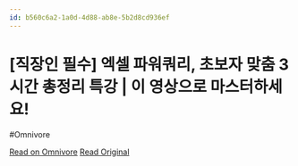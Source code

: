 ```yaml
---
id: b560c6a2-1a0d-4d88-ab8e-5b2d8cd936ef
---
```


# [직장인 필수] 엑셀 파워쿼리, 초보자 맞춤 3시간 총정리 특강 | 이 영상으로 마스터하세요!
#Omnivore

[Read on Omnivore](https://omnivore.app/me/https-youtube-com-watch-v-m-di-ogby-wbs-1902dc8d300)
[Read Original](https://youtube.com/watch?v=_mDIOgbyWbs)


